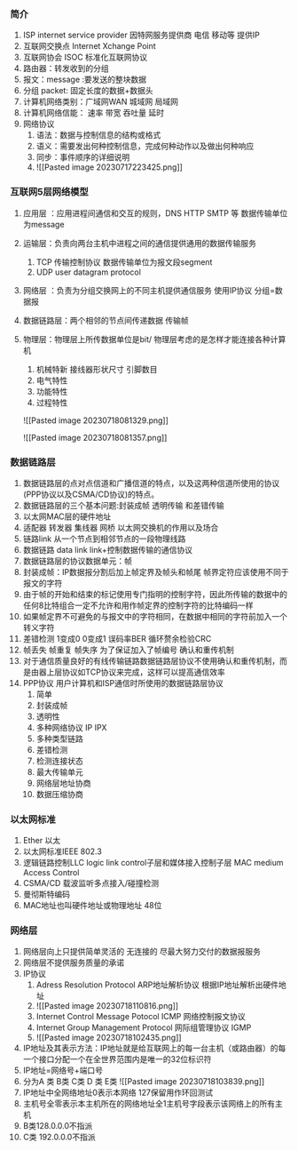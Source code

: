 ### 简介
1. ISP internet service provider 因特网服务提供商 电信 移动等 提供IP
2. 互联网交换点 Internet Xchange Point
3. 互联网协会 ISOC 标准化互联网协议
4. 路由器：转发收到的分组
5. 报文：message :要发送的整块数据
6. 分组 packet: 固定长度的数据+数据头
7. 计算机网络类别：广域网WAN 城域网 局域网
8. 计算机网络信能： 速率  带宽 吞吐量 延时
9. 网络协议
	1. 语法：数据与控制信息的结构或格式
	2. 语义：需要发出何种控制信息，完成何种动作以及做出何种响应
	3. 同步：事件顺序的详细说明
	4. ![[Pasted image 20230717223425.png]]
### 互联网5层网络模型
1. 应用层 ：应用进程间通信和交互的规则，DNS  HTTP SMTP 等 数据传输单位为message
2. 运输层：负责向两台主机中进程之间的通信提供通用的数据传输服务
	1.  TCP 传输控制协议 数据传输单位为报文段segment
	2. UDP user datagram protocol
3. 网络层 ：负责为分组交换网上的不同主机提供通信服务 使用IP协议 分组=数据报
4. 数据链路层：两个相邻的节点间传递数据 传输帧
5. 物理层：物理层上所传数据单位是bit/ 物理层考虑的是怎样才能连接各种计算机
	1. 机械特新 接线器形状尺寸 引脚数目
	2. 电气特性
	3. 功能特性
	4. 过程特性

	![[Pasted image 20230718081329.png]]

	![[Pasted image 20230718081357.png]]


### 数据链路层
1. 数据链路层的点对点信道和广播信道的特点，以及这两种信道所使用的协议(PPP协议以及CSMA/CD协议)的特点。
2. 数据链路层的三个基本问题:封装成帧 透明传输 和差错传输
3. 以太网MAC层的硬件地址
4. 适配器 转发器 集线器 网桥 以太网交换机的作用以及场合
5. 链路link 从一个节点到相邻节点的一段物理线路
6. 数据链路 data link  link+控制数据传输的通信协议
7. 数据链路层的协议数据单元：帧
8. 封装成帧：IP数据报分割后加上帧定界及帧头和帧尾 帧界定符应该使用不同于报文的字符
9. 由于帧的开始和结束的标记使用专门指明的控制字符，因此所传输的数据中的任何8比特组合一定不允许和用作帧定界的控制字符的比特编码一样
10. 如果帧定界不可避免的与报文中的字符相同，在数据中相同的字符前加入一个转义字符
11. 差错检测 1变成0 0变成1 误码率BER 循环赘余检验CRC
12. 帧丢失 帧重复 帧失序 为了保证加入了帧编号 确认和重传机制
13. 对于通信质量良好的有线传输链路数据链路层协议不使用确认和重传机制，而是由器上层协议如TCP协议来完成，这样可以提高通信效率
14. PPP协议 用户计算机和ISP通信时所使用的数据链路层协议
	1. 简单
	2. 封装成帧
	3. 透明性
	4. 多种网络协议 IP IPX
	5. 多种类型链路
	6. 差错检测
	7. 检测连接状态
	8. 最大传输单元
	9. 网络层地址协商
	10. 数据压缩协商
### 以太网标准
1. Ether 以太
2. 以太网标准IEEE 802.3
3. 逻辑链路控制LLC logic link control子层和媒体接入控制子层 MAC medium Access Control
4. CSMA/CD 载波监听多点接入/碰撞检测
5. 曼彻斯特编码
6. MAC地址也叫硬件地址或物理地址 48位
### 网络层
1. 网络层向上只提供简单灵活的 无连接的 尽最大努力交付的数据报服务
2. 网络层不提供服务质量的承诺
3. IP协议
	1. Adress Resolution Protocol ARP地址解析协议 根据IP地址解析出硬件地址
	2. ![[Pasted image 20230718110816.png]]
	3. Internet Control Message Potocol ICMP 网络控制报文协议
	4. Internet Group Management Protocol 网际组管理协议 IGMP
	5. ![[Pasted image 20230718102435.png]]
4. IP地址及其表示方法：IP地址就是给互联网上的每一台主机（或路由器）的每一个接口分配一个在全世界范围内是唯一的32位标识符
5. IP地址=网络号+端口号
6. 分为A 类  B类  C类  D 类   E类
![[Pasted image 20230718103839.png]]
7. IP地址中全网络地址0表示本网络 127保留用作环回测试 
8. 主机号全零表示本主机所在的网络地址全1主机号字段表示该网络上的所有主机
9. B类128.0.0.0不指派
10. C类 192.0.0.0不指派